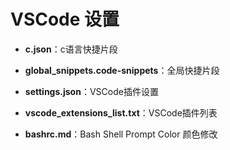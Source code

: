 # VSCode 设置

- **c.json**：c语言快捷片段

- **global_snippets.code-snippets**：全局快捷片段

- **settings.json**：VSCode插件设置

- **vscode_extensions_list.txt**：VSCode插件列表

- **bashrc.md**：Bash Shell Prompt Color 颜色修改
